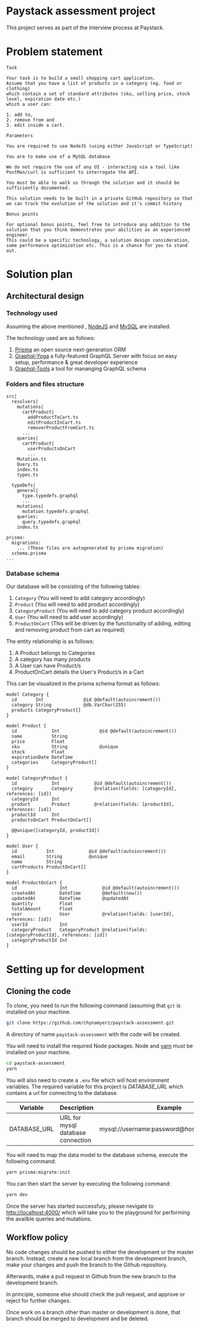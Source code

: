# Paystack assessment project

This project serves as part of the interview process at Paystack.

# Problem statement

```
Task

Your task is to build a small shopping cart application.
Assume that you have a list of products in a category (eg. food or clothing)
which contain a set of standard attributes (sku, selling price, stock level, expiration date etc.)
which a user can:

1. add to,
2. remove from and
3. edit inside a cart.

Parameters

You are required to use NodeJS (using either JavaScript or TypeScript)

You are to make use of a MySQL database

We do not require the use of any UI - interacting via a tool like PostMan/curl is sufficient to interrogate the API.

You must be able to walk us through the solution and it should be sufficiently documented.

This solution needs to be built in a private GitHub repository so that we can track the evolution of the solution and it's commit history

Bonus points

For optional bonus points, feel free to introduce any addition to the solution that you think demonstrates your abilities as an experienced engineer.
This could be a specific technology, a solution design consideration, some performance optimization etc. This is a chance for you to stand out.
```

# Solution plan

## Architectural design

### Technology used

Assuming the above mentioned , [NodeJS](https://nodejs.org/en/) and [MySQL](https://www.mysql.com/) are installed.

The technology used are as follows:

1. [Prisma](https://www.prisma.io/) an open source next-generation ORM
2. [Graphql-Yoga](https://github.com/dotansimha/graphql-yoga) a fully-featured GraphQL Server with focus on easy setup, performance & great developer experience
3. [Graphql-Tools](https://github.com/ardatan/graphql-tools) a tool for mananging GraphQL schema

### Folders and files structure

```
src|
  resolvers|
    mutations|
      cartProduct|
        addProductToCart.ts
        editProductInCart.ts
        removerProductFromCart.ts
      ...
    queries|
      cartProduct|
        userProductsOnCart
        ...
    Mutation.ts
    Query.ts
    index.ts
    types.ts

  typeDefs|
    general|
      type.typedefs.graphql
      ...
    mutations|
      mutation.typedefs.graphql
    queries:
      query.typedefs.graphql
    index.ts

prisma:
  migrations:
    ... (These files are autogenerated by prisma migration)
  schema.prisma
...
```

### Database schema

Our database will be consisting of the following tables:

1. `Category` (You will need to add category accordingly)
2. `Product` (You will need to add product accordingly)
3. `CategoryProduct` (You will need to add category product accordingly)
4. `User` (You will need to add user accordingly)
5. `ProductOnCart` (This will be driven by the functionality of adding, editing and removing product from cart as required)

The entity relationship is as follows:

1. A Product belongs to Categories
2. A category has many products
3. A User can have Product/s
4. ProductOnCart details the User's Product/s in a Cart

This can be visualized in the prisma schema format as follows:

```prisma
model Category {
  id       Int               @id @default(autoincrement())
  category String            @db.VarChar(255)
  products CategoryProduct[]
}

model Product {
  id             Int               @id @default(autoincrement())
  name           String
  price          Float
  sku            String            @unique
  stock          Float
  expirationDate DateTime
  categories     CategoryProduct[]
}

model CategoryProduct {
  id             Int             @id @default(autoincrement())
  cotegory       Category        @relation(fields: [categoryId], references: [id])
  categoryId     Int
  product        Product         @relation(fields: [productId], references: [id])
  productId      Int
  productsOnCart ProductOnCart[]

  @@unique([categoryId, productId])
}

model User {
  id           Int             @id @default(autoincrement())
  email        String          @unique
  name         String
  cartProducts ProductOnCart[]
}

model ProductOnCart {
  id                Int             @id @default(autoincrement())
  createdAt         DateTime        @default(now())
  updatedAt         DateTime        @updatedAt
  quantity          Float
  totalAmount       Float
  user              User            @relation(fields: [userId], references: [id])
  userId            Int
  categoryProduct   CategoryProduct @relation(fields: [categoryProductId], references: [id])
  categoryProductId Int
}
```

# Setting up for development

## Cloning the code

To clone, you need to run the following command (assuming that `git` is installed on your machine.

```bash
git clone https://github.com/chynamyerz/paystack-assessment.git
```

A directory of name `paystack-assessment` with the code will be created.

You will need to install the required Node packages. Node and [yarn](https://yarnpkg.com/) must be installed on your machine.

```sh
cd paystack-assessment
yarn
```

You will also need to create a `.env` file which will host environment variables. The required variable for this project is _DATABASE_URL_ which contains a url for connecting to the database.

| Variable     | Description                       | Example                                    |
| ------------ | --------------------------------- | ------------------------------------------ |
| DATABASE_URL | URL for mysql database connection | mysql://username:password@host:3306/dbname |

You will need to map the data model to the database schema, execute the following command:

```sh
yarn prisma:migrate:init
```

You can then start the server by executing the following command:

```sh
yarn dev
```

Once the server has started successfuly, please nevigate to [http://localhost:4000/](http://localhost:4000/) which will take you to the playground for performing the availble queries and mutations.

## Workflow policy

No code changes should be pushed to either the development or the master branch.
Instead, create a new local branch from the development branch, make your changes and push the branch to the Github repository.

Afterwards, make a pull request in Github from the new branch to the development branch.

In principle, someone else should check the pull request, and approve or reject for further changes.

Once work on a branch other than master or development is done, that branch should be merged to development and be deleted.

